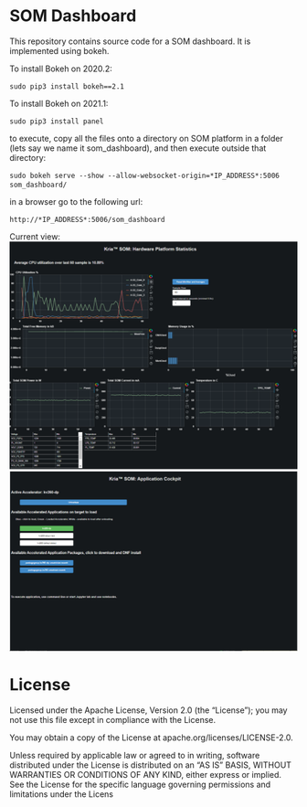 # SOM Dashboard
This repository contains source code for a SOM dashboard. It is implemented using bokeh.

To install Bokeh on 2020.2: 

    
    sudo pip3 install bokeh==2.1
    
    
To install Bokeh on 2021.1:

    
    sudo pip3 install panel
    
    
to execute, copy all the files onto a directory on SOM platform in a folder (lets say we name it som_dashboard), and then execute outside that directory:

  	
    sudo bokeh serve --show --allow-websocket-origin=*IP_ADDRESS*:5006 som_dashboard/
    

in a browser go to the following url:

    
    http://*IP_ADDRESS*:5006/som_dashboard
    

Current view:
![Alt text](snapshot1.PNG?raw=true "Title")
![Alt text](snapshot2.PNG?raw=true "Title")

# License
Licensed under the Apache License, Version 2.0 (the “License”); you may not use this file except in compliance with the License.

You may obtain a copy of the License at apache.org/licenses/LICENSE-2.0.

Unless required by applicable law or agreed to in writing, software distributed under the License is distributed on an “AS IS” BASIS, WITHOUT WARRANTIES OR CONDITIONS OF ANY KIND, either express or implied. See the License for the specific language governing permissions and limitations under the Licens
